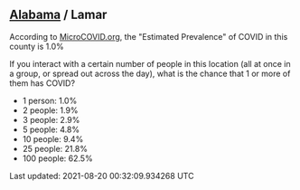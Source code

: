 
## [Alabama](/united-states/alabama) / Lamar

According to [MicroCOVID.org](http://microcovid.org),
the "Estimated Prevalence" of COVID in this county is 1.0%

If you interact with a certain number of people in this location
(all at once in a group, or spread out across the day), what is the chance that
1 or more of them has COVID?

- 1 person: 1.0%
- 2 people: 1.9%
- 3 people: 2.9%
- 5 people: 4.8%
- 10 people: 9.4%
- 25 people: 21.8%
- 100 people: 62.5%

Last updated: 2021-08-20 00:32:09.934268 UTC
